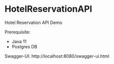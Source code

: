 # HotelReservationAPI
Hotel Reservation API Demo

Prerequisite:
- Java 11
- Postgres DB

Swagger-UI: http://localhost:8080/swagger-ui.html
